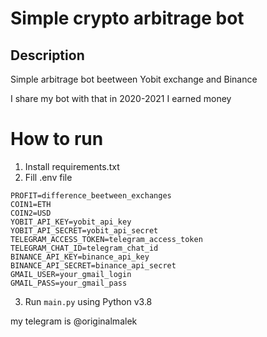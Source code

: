 # Simple crypto arbitrage bot

## Description
Simple arbitrage bot beetween Yobit exchange and Binance

I share my bot with that in 2020-2021 I earned money

# How to run

1. Install requirements.txt
2. Fill .env file
```
PROFIT=difference_beetween_exchanges
COIN1=ETH
COIN2=USD
YOBIT_API_KEY=yobit_api_key
YOBIT_API_SECRET=yobit_api_secret
TELEGRAM_ACCESS_TOKEN=telegram_access_token
TELEGRAM_CHAT_ID=telegram_chat_id
BINANCE_API_KEY=binance_api_key
BINANCE_API_SECRET=binance_api_secret
GMAIL_USER=your_gmail_login
GMAIL_PASS=your_gmail_pass
```
3. Run ```main.py``` using Python v3.8

my telegram is @originalmalek
